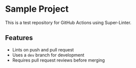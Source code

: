 # Sample Project

This is a test repository for GitHub Actions using Super-Linter.

## Features

- Lints on push and pull request
- Uses a `dev` branch for development
- Requires pull request reviews before merging


